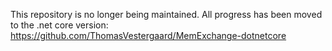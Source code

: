 This repository is no longer being maintained. All progress has been moved to the .net core version: https://github.com/ThomasVestergaard/MemExchange-dotnetcore

